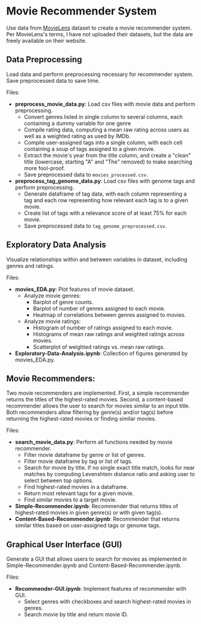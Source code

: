 # Movie Recommender System

Use data from [MovieLens](https://grouplens.org/datasets/movielens/) dataset to create a movie
recommender system. Per MovieLens's terms, I have not uploaded their datasets, but the data are
freely available on their website.

## Data Preprocessing

Load data and perform preprocessing necessary for recommender system. Save preprocessed data to
save time.

Files:
- **preprocess_movie_data.py**: Load csv files with movie data and perform preprocessing.
	- Convert genres listed in single column to several columns, each containing a dummy variable
	for one genre
	- Compile rating data, computing a mean raw rating across users as well as a weighted rating
	as used by IMDb.
	- Compile user-assigned tags into a single column, with each cell containing a soup of tags
	assigned to a given movie.
	- Extract the movie's year from the title column, and create a "clean" title (lowercase,
	starting "A" and "The" removed) to make searching more fool-proof.
	- Save preprocessed data to `movies_processed.csv`.
- **preprocess_tag_genome_data.py**: Load csv files with genome tags and perform preprocessing.
	- Generate dataframe of tag data, with each column representing a tag and each row representing
	how relevant each tag is to a given movie.
	- Create list of tags with a relevance score of at least 75% for each movie.
	- Save preprocessed data to `tag_genome_preprocessed.csv`.

## Exploratory Data Analysis

Visualize relationships within and between variables in dataset, including genres and ratings.

Files:
- **movies_EDA.py**: Plot features of movie dataset.
	- Analyze movie genres:
		- Barplot of genre counts.
		- Barplot of number of genres assigned to each movie.
		- Heatmap of correlations between genres assigned to movies.
	- Analyze movie ratings:
		- Histogram of number of ratings assigned to each movie.
		- Histograms of mean raw ratings and weighted ratings across movies.
		- Scatterplot of weighted ratings vs. mean raw ratings.
- **Exploratory-Data-Analysis.ipynb**: Collection of figures generated by movies_EDA.py.

## Movie Recommenders:

Two movie recommenders are implemented. First, a simple recommender returns the titles of the
highest-rated movies. Second, a content-based recommender allows the user to search for movies
similar to an input title. Both recommenders allow filtering by genre(s) and/or tag(s) before
returning the highest-rated movies or finding similar movies.

Files:
- **search_movie_data.py**: Perform all functions needed by movie recommender.
	- Filter movie dataframe by genre or list of genres.
	- Filter movie dataframe by tag or list of tags.
	- Search for movie by title. If no single exact title match, looks for near matches by
	computing Levenshtein distance ratio and asking user to select between top options.
	- Find highest-rated movies in a dataframe.
	- Return most relevant tags for a given movie.
	- Find similar movies to a target movie.
- **Simple-Recommender.ipynb**: Recommender that returns titles of highest-rated movies in given
genre(s) or with given tag(s).
- **Content-Based-Recommender.ipynb**: Recommender that returns similar titles based on
user-assigned tags or genome tags.

## Graphical User Interface (GUI)

Generate a GUI that allows users to search for movies as implemented in Simple-Recommender.ipynb
and Content-Based-Recommender.ipynb.

Files:
- **Recommender-GUI.ipynb**: Implement features of recommender with GUI.
	- Select genres with checkboxes and search highest-rated movies in genres.
	- Search movie by title and return movie ID.
